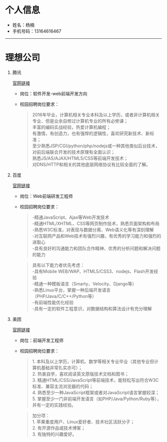 # 个人信息

+ 姓名：杨楠
+ 手机号码：13164616467

___

# 理想公司

1.  腾讯

    [官网链接](http://join.qq.com/post.php?post=16)

    +   岗位：软件开发-web前端开发方向
    +   校园招聘岗位要求：

        >2016年毕业，计算机相关专业本科及以上学历，或者非计算机相关专业、但是业余自修过计算机专业的所有必修课；  
        丰富的编码实战经验，热爱计算机编程；  
        有激情，有创造力，也有强悍的逻辑性，喜欢研究新技术、新标准；  
        至少熟悉JSP/CGI/python/php/nodejs或一种其他类似后台技术，对前后端联合开发的技术原理有全面认识；  
        熟悉JS/AS/AJAX/HTML5/CSS等前端开发技术；  
        对DNS/HTTP和相关的其他底层网络协议有比较全面的了解。
2.  百度

    [官网链接](http://talent.baidu.com/external/baidu/campus.html#/jobDetail/1/979381534)

    +   岗位：Web前端研发工程师
    +   校园招聘岗位要求：

        >-精通JavaScript、Ajax等Web开发技术  
        -精通HTML/XHTML、CSS等网页制作技术，熟悉页面架构和布局  
        -熟悉W3C标准，对表现与数据分离、Web语义化等有深刻理解  
        -对互联网产品和Web技术有强烈兴趣，有优秀的学习能力和强烈的进取心  
        -具有良好的沟通能力和团队合作精神、优秀的分析问题和解决问题的能力
        
        >具有以下能力者优先考虑：  
        -具有Mobile WEB/WAP、HTML5/CSS3、nodejs、Flash开发经验  
        -精通一种模板语言（Smarty、Velocity、Django等）  
        -熟悉Linux平台，掌握一种后端开发语言（PHP/Java/C/C++/Python等）  
        -有前端性能优化经验  
        -具有一定的软件工程意识，对数据结构和算法设计有充分理解
3.  美团

    [官网链接](http://www.hotjob.cn/wt/meituan/web/index/webPosition210!getOnePosition?postIdEnc=7ADF89258EC4C57726733E9089984878&recruitType=1&brandCode=1&operational=4678017987F41DE831D477AAFE5E62C9F1EBB943D9B74C4C0D124B2634CDDB5143B6C21AD0FBCD3B5FC9192A750B3E001E9D568A3EB13C6FCC6110291B9AE049F7783D5AD4738EC74BD5C21D8D18563500BB98E62564656FC28194BDB249C0C6ADA993F4A79495C6742C6CCC1050D2A295FE34204DF8CDE84E00B0B3DF4776CC3266032E7E4AE114C775C45F5237A0BE)

    +   岗位：前端开发工程师
    +   校园招聘岗位要求：

        >1\. 本科及以上学历，计算机、数学等相关专业毕业（其他专业但计算机基础非常扎实亦可）；  
        2\. 热衷自学，喜欢阅读英文原版技术文档和图书；  
        3\. 精通HTML/CSS/JavaScript等前端技术，能轻松写出符合W3C标准、兼容主流浏览器的代码；  
        4\. 熟悉至少一种JavaScript框架或者对JavaScript语言掌握较深；  
        5\. 掌握至少一门非前端开发语言（如PHP/Java/Python/Ruby等），并有一定的实践经验。
        
        >加分项：  
        1\. 苹果重度用户、Linux爱好者、技术社区活跃分子；  
        2\. 有开源作品或技术博客；  
        3\. 有独特的兴趣爱好。